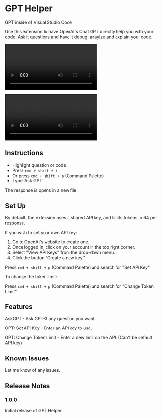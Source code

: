 # GPT Helper

GPT inside of Visual Studio Code

Use this extension to have OpenAI's Chat GPT directly help you with your code. Ask it questions and have it debug, anaylze and explain your code.

![](demo2.mov)

![](demo.mov)

## Instructions
* Highlight question or code
* Press ```cmd + shift + i```
* Or press ```cmd + shift + p``` (Command Palette)
* Type 'Ask GPT'

The response is opens in a new file.

## Set Up
By default, the extension uses a shared API key, and limits tokens to 64 per response. 

If you wish to set your own API key:

1. Go to OpenAI's website to create one.
2. Once logged in, click on your account in the top right corner.
3. Select "View API Keys" from the drop-down menu.
4. Click the button "Create a new key."

Press ```cmd + shift + p``` (Command Palette) and search for "Set API Key"

To change the token limit:

Press ```cmd + shift + p``` (Command Palette) and search for "Change Token Limit"

## Features

AskGPT - Ask GPT-3 any question you want.

GPT: Set API Key - Enter an API key to use.

GPT: Change Token Limit - Enter a new limit on the API. (Can't be default API key)

## Known Issues

Let me know of any issues.

## Release Notes

### 1.0.0

Initial release of GPT Helper.
